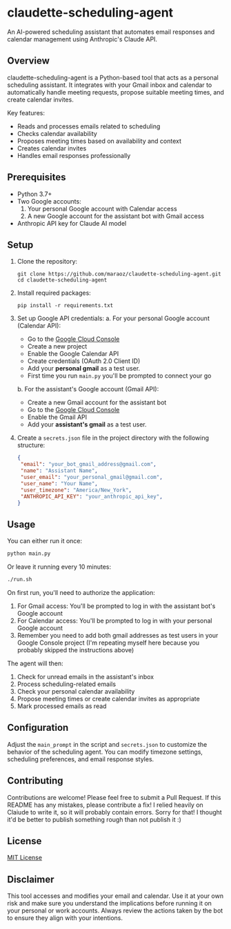 # claudette-scheduling-agent

An AI-powered scheduling assistant that automates email responses and calendar management using Anthropic's Claude API.

## Overview

claudette-scheduling-agent is a Python-based tool that acts as a personal scheduling assistant. It integrates with your Gmail inbox and calendar to automatically handle meeting requests, propose suitable meeting times, and create calendar invites.

Key features:
- Reads and processes emails related to scheduling
- Checks calendar availability
- Proposes meeting times based on availability and context
- Creates calendar invites
- Handles email responses professionally

## Prerequisites

- Python 3.7+
- Two Google accounts:
  1. Your personal Google account with Calendar access
  2. A new Google account for the assistant bot with Gmail access
- Anthropic API key for Claude AI model

## Setup

1. Clone the repository:
   ```
   git clone https://github.com/maraoz/claudette-scheduling-agent.git
   cd claudette-scheduling-agent
   ```

2. Install required packages:
   ```
   pip install -r requirements.txt
   ```

3. Set up Google API credentials:
   a. For your personal Google account (Calendar API):
      - Go to the [Google Cloud Console](https://console.cloud.google.com/)
      - Create a new project
      - Enable the Google Calendar API
      - Create credentials (OAuth 2.0 Client ID)
      - Add your **personal gmail** as a test user.
      - First time you run `main.py` you'll be prompted to connect your go

   b. For the assistant's Google account (Gmail API):
      - Create a new Gmail account for the assistant bot
      - Go to the [Google Cloud Console](https://console.cloud.google.com/)
      - Enable the Gmail API
      - Add your **assistant's gmail** as a test user.

4. Create a `secrets.json` file in the project directory with the following structure:
   ```json
   {
    "email": "your_bot_gmail_address@gmail.com",
    "name": "Assistant Name",
    "user_email": "your_personal_gmail@gmail.com",
    "user_name": "Your Name",
    "user_timezone": "America/New_York",
    "ANTHROPIC_API_KEY": "your_anthropic_api_key",
   }
   ```

## Usage

You can either run it once:
```sh
python main.py
```

Or leave it running every 10 minutes:
```sh
./run.sh
```

On first run, you'll need to authorize the application:
1. For Gmail access: You'll be prompted to log in with the assistant bot's Google account
2. For Calendar access: You'll be prompted to log in with your personal Google account
3. Remember you need to add both gmail addresses as test users in your Google Console project (I'm repeating myself here because you probably skipped the instructions above)

The agent will then:
1. Check for unread emails in the assistant's inbox
2. Process scheduling-related emails
3. Check your personal calendar availability
4. Propose meeting times or create calendar invites as appropriate
5. Mark processed emails as read

## Configuration

Adjust the `main_prompt` in the script and `secrets.json` to customize the behavior of the scheduling agent. You can modify timezone settings, scheduling preferences, and email response styles.

## Contributing

Contributions are welcome! Please feel free to submit a Pull Request.
If this README has any mistakes, please contribute a fix! I relied heavily on Claiude to write it, so it will probably contain errors. Sorry for that! I thought it'd be better to publish something rough than not publish it :)

## License

[MIT License](LICENSE)

## Disclaimer

This tool accesses and modifies your email and calendar. Use it at your own risk and make sure you understand the implications before running it on your personal or work accounts. Always review the actions taken by the bot to ensure they align with your intentions.

